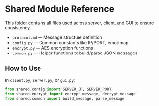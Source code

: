 # Shared Module Reference

This folder contains all files used across server, client, and GUI to ensure consistency.

- `protocol.md` — Message structure definition
- `config.py` — Common constants like IP/PORT, emoji map
- `encrypt.py` — AES encryption functions
- `common.py` — Helper functions to build/parse JSON messages

## How to Use

In `client.py`, `server.py`, or `gui.py`:

```python
from shared.config import SERVER_IP, SERVER_PORT
from shared.encrypt import encrypt_message, decrypt_message
from shared.common import build_message, parse_message
```

